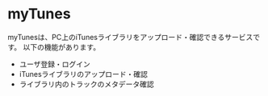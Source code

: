 # myTunes

myTunesは、PC上のiTunesライブラリをアップロード・確認できるサービスです。
以下の機能があります。

 * ユーザ登録・ログイン
 * iTunesライブラリのアップロード・確認
 * ライブラリ内のトラックのメタデータ確認


